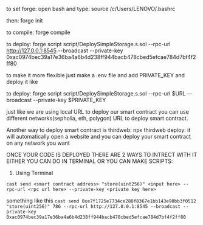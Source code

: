 to set forge: open bash and type: source /c/Users/LENOVO/.bashrc

then: forge init

to compile: forge compile

to deploy: forge script script/DeploySimpleStorage.s.sol --rpc-url http://127.0.0.1:8545 --broadcast --private-key 0xac0974bec39a17e36ba4a6b4d238ff944bacb478cbed5efcae784d7bf4f2ff80

to make it more flexible just make a .env file and add PRIVATE_KEY and deploy it like

to deploy: forge script script/DeploySimpleStorage.s.sol --rpc-url $URL --broadcast --private-key $PRIVATE_KEY

just like we are using local URL to deploy our smart contract you can use different networks(sepholia, eth, polygon) URL to deploy smart contract.

Another way to deploy smart contract is thirdweb: npx thirdweb deploy: it will automatically open a website and you can deploy your smart contract on any network you want

ONCE YOUR CODE IS DEPLOYED THERE ARE 2 WAYS TO INTRECT WITH IT EITHER YOU CAN DO IN TERMINAL OR YOU CAN MAKE SCRIPTS:

1. Using Terminal

`cast send <smart contract address> "store(uint256)" <input here> --rpc-url <rpc url here> --private-key <private key here> `

something like this
`cast send 0xe7f1725e7734ce288f8367e1bb143e90bb3f0512 "store(uint256)" 786 --rpc-url http://127.0.0.1:8545 --broadcast --private-key 0xac0974bec39a17e36ba4a6b4d238ff944bacb478cbed5efcae784d7bf4f2ff80`
